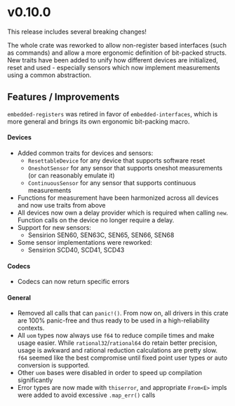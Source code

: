 # v0.10.0

This release includes several breaking changes!

The whole crate was reworked to allow non-register based interfaces (such as
commands) and allow a more ergonomic definition of bit-packed structs. New
traits have been added to unify how different devices are initialized, reset
and used - especially sensors which now implement measurements using a
common abstraction.

## Features / Improvements

`embedded-registers` was retired in favor of `embedded-interfaces`, which is
more general and brings its own ergonomic bit-packing macro.

#### Devices

- Added common traits for devices and sensors:
  - `ResettableDevice` for any device that supports software reset
  - `OneshotSensor` for any sensor that supports oneshot measurements (or can reasonably emulate it)
  - `ContinuousSensor` for any sensor that supports continuous measurements
- Functions for measurement have been harmonized across all devices and now use traits from above
- All devices now own a delay provider which is required when calling `new`.
  Function calls on the device no longer require a delay. 
- Support for new sensors:
  - Sensirion SEN60, SEN63C, SEN65, SEN66, SEN68
- Some sensor implementations were reworked:
  - Sensirion SCD40, SCD41, SCD43

#### Codecs

- Codecs can now return specific errors

#### General

- Removed all calls that can `panic!()`. From now on, all drivers in this crate are 100% panic-free
  and thus ready to be used in a high-reliability contexts.
- All `uom` types now always use `f64` to reduce compile times and make usage easier.
  While `rational32`/`rational64` do retain better precision, usage is awkward and
  rational reduction calculations are pretty slow. `f64` seemed like the best compromise
  until fixed point user types or auto conversion is supported.
- Other `uom` bases were disabled in order to speed up compilation significantly
- Error types are now made with `thiserror`, and appropriate `From<E>` impls were added to avoid excessive `.map_err()` calls

